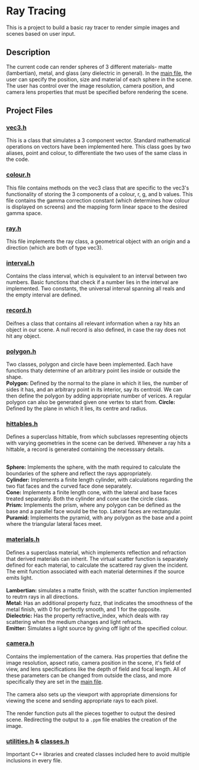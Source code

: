 # Ray Tracing

This is a project to build a basic ray tracer to render simple images and scenes based on user input.

## Description

The current code can render spheres of 3 different materials- matte (lambertian), metal, and glass (any dielectric in general). In the [main file](https://github.com/FatherLouie/traycer/blob/main/zimage.cpp), the user can specify the position, size and material of each sphere in the scene. The user has control over the image resolution, camera position, and camera lens properties that must be specified before rendering the scene. 

## Project Files

### [vec3.h](https://github.com/FatherLouie/traycer/blob/main/vec3.h)

This is a class that simulates a 3 component vector. Standard mathematical operations on vectors have been implemented here. This class goes by two aliases, point and colour, to differentiate the two uses of the same class in the code.

### [colour.h](https://github.com/FatherLouie/traycer/blob/main/colour.h)

This file contains methods on the vec3 class that are specific to the vec3's functionality of storing the 3 components of a colour, r, g, and b values. This file contains the gamma correction constant (which determines how colour is displayed on screens) and the mapping form linear space to the desired gamma space. 

### [ray.h](https://github.com/FatherLouie/traycer/blob/main/ray.h)

This file implements the ray class, a geometrical object with an origin and a direction (which are both of type vec3).

### [interval.h](https://github.com/FatherLouie/traycer/blob/main/interval.h)

Contains the class interval, which is equivalent to an interval between two numbers. Basic functions that check if a number lies in the interval are implemented. Two constants, the universal interval spanning all reals and the empty interval are defined.

### [record.h](https://github.com/FatherLouie/traycer/blob/main/record.h)

Deifnes a class that contains all relevant information when a ray hits an object in our scene. A null record is also defined, in case the ray does not hit any object.

### [polygon.h](https://github.com/FatherLouie/traycer/blob/main/polygon.h)

Two classes, polygon and circle have been implemented. Each have functions thaty determine of an arbitrary point lies inside or outside the shape.<br/>
**Polygon:** Defined by the normal to the plane in which it lies, the number of sides it has, and an arbitrary point in its interior, say its centroid. We can then define the polygon by adding appropriate number of verices. A regular polygon can also be generated given one vertex to start from.
**Circle:** Defined by the plane in which it lies, its centre and radius.

### [hittables.h](https://github.com/FatherLouie/traycer/blob/main/hittables.h)

Defines a superclass hittable, from which subclasses representing objects with varying geometries in the scene can be derived. Whenever a ray hits a hittable, a record is generated containing the necesssary details.<br/><br/>

**Sphere:** Implements the sphere, with the math required to calculate the boundaries of the sphere and reflect the rays appropriately.<br/>
**Cylinder:** Implements a finite length cylinder, with calculations regarding the two flat faces and the curved face done separately.<br/>
**Cone:** Implements a finite length cone, with the lateral and base faces treated separately. Both the cylinder and cone use the circle class.<br/>
**Prism:** Implements the prism, where any polygon can be defined as the base and a parallel face would be the top. Lateral faces are rectangular.<br/>
**Puramid:** Implements the pyramid, with any polygon as the base and a point where the triangular lateral faces meet.<br/>

### [materials.h](https://github.com/FatherLouie/traycer/blob/main/materials.h)

Defines a superclass material, which implements reflection and refraction that derived materials can inherit. The virtual scatter function is separately defined for each material, to calculate the scattered ray given the incident. The emit function associated with each material determines if the source emits light.<br/><br/>
**Lambertian:** simulates a matte finish, with the scatter function implemented to reutrn rays in all directions.<br/>
**Metal:** Has an additional property fuzz, that indicates the smoothness of the metal finish, with 0 for perfectly smooth, and 1 for the opposite. <br/>
**Dielectric:** Has the property refractive_index, which deals with ray scattering when the medium changes and light refracts.<br/>
**Emitter:** Simulates a light source by giving off light of the specified colour.

### [camera.h](https://github.com/FatherLouie/traycer/blob/main/camera.h)

Contains the implementation of the camera. Has properties that define the image resolution, apsect ratio, camera position in the scene, it's field of view, and lens specifications like the depth of field and focal length. All of these parameters can be changed from outside the class, and more specifically they are set in the [main file](https://github.com/FatherLouie/traycer/blob/main/zimage.cpp).<br/><br/>
The camera also sets up the viewport with appropriate dimensions for viewing the scene and sending appropriate rays to each pixel.<br/><br/>
The render function puts all the pieces together to output the desired scene. Redirecting the output to a `.ppm` file enables the creation of the image.

### [utilities.h](https://github.com/FatherLouie/traycer/blob/main/utilities.h) & [classes.h](https://github.com/FatherLouie/traycer/blob/main/classes.h)

Important C++ libraries and created classes included here to avoid multiple inclusions in every file.
